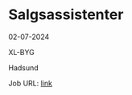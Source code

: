 # Salgsassistenter
02-07-2024

XL-BYG

Hadsund

Job URL: [link](https://app.elvium.com/da/positions/26968/job_posting?referer_host=www.jobindex.dk)


